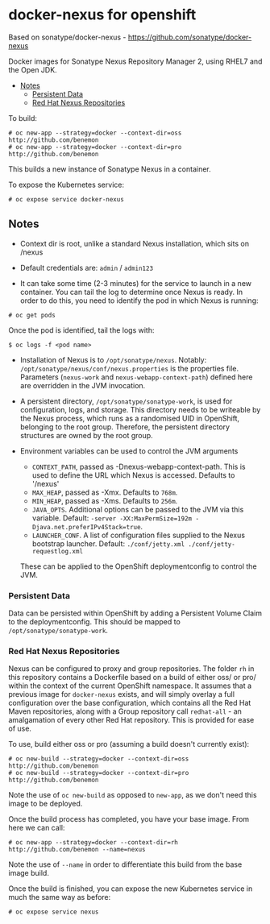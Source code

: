 # docker-nexus for openshift

Based on sonatype/docker-nexus - https://github.com/sonatype/docker-nexus

Docker images for Sonatype Nexus Repository Manager 2, using RHEL7 and the Open JDK.

* [Notes](#notes)
  * [Persistent Data](#persistent-data)
  * [Red Hat Nexus Repositories](#red-hat-nexus-repositories)

To build:
```
# oc new-app --strategy=docker --context-dir=oss http://github.com/benemon 
# oc new-app --strategy=docker --context-dir=pro http://github.com/benemon
```
This builds a new instance of Sonatype Nexus in a container.

To expose the Kubernetes service:
```
# oc expose service docker-nexus
```

## Notes

* Context dir is root, unlike a standard Nexus installation, which sits on /nexus

* Default credentials are: `admin` / `admin123`

* It can take some time (2-3 minutes) for the service to launch in a
new container.  You can tail the log to determine once Nexus is ready. In order to do this, you need to identify the pod in which Nexus is running:

```
# oc get pods
```

Once the pod is identified, tail the logs with:
```
$ oc logs -f <pod name>
```

* Installation of Nexus is to `/opt/sonatype/nexus`.  Notably:
  `/opt/sonatype/nexus/conf/nexus.properties` is the properties file.
  Parameters (`nexus-work` and `nexus-webapp-context-path`) defined
  here are overridden in the JVM invocation.

* A persistent directory, `/opt/sonatype/sonatype-work`, is used for configuration,
logs, and storage. This directory needs to be writeable by the Nexus
process, which runs as a randomised UID in OpenShift, belonging to the root group. Therefore, the persistent directory structures are owned by the root group.

* Environment variables can be used to control the JVM arguments

  * `CONTEXT_PATH`, passed as -Dnexus-webapp-context-path.  This is used to define the
  URL which Nexus is accessed.  Defaults to '/nexus'
  * `MAX_HEAP`, passed as -Xmx.  Defaults to `768m`.
  * `MIN_HEAP`, passed as -Xms.  Defaults to `256m`.
  * `JAVA_OPTS`.  Additional options can be passed to the JVM via this variable.
  Default: `-server -XX:MaxPermSize=192m -Djava.net.preferIPv4Stack=true`.
  * `LAUNCHER_CONF`.  A list of configuration files supplied to the
  Nexus bootstrap launcher.  Default: `./conf/jetty.xml ./conf/jetty-requestlog.xml`

  These can be applied to the OpenShift deploymentconfig to control the JVM.

### Persistent Data

Data can be persisted within OpenShift by adding a Persistent Volume Claim to the deploymentconfig. This should be mapped to `/opt/sonatype/sonatype-work`.

### Red Hat Nexus Repositories

Nexus can be configured to proxy and group repositories. The folder `rh` in this repository contains a Dockerfile based on a build of either oss/ or pro/ within the context of the current OpenShift namespace. It assumes that a previous image for `docker-nexus` exists, and will simply overlay a full configuration over the base configuration, which contains all the Red Hat Maven repositories, along with a Group repository call `redhat-all` - an amalgamation of every other Red Hat repository. This is provided for ease of use.

To use, build either oss or pro (assuming a build doesn't currently exist):
```
# oc new-build --strategy=docker --context-dir=oss http://github.com/benemon 
# oc new-build --strategy=docker --context-dir=pro http://github.com/benemon
```
Note the use of `oc new-build` as opposed to `new-app`, as we don't need this image to be deployed.

Once the build process has completed, you have your base image. From here we can call:
```
# oc new-app --strategy=docker --context-dir=rh http://github.com/benemon --name=nexus
```
Note the use of `--name` in order to differentiate this build from the base image build.

Once the build is finished, you can expose the new Kubernetes service in much the same way as before:
```
# oc expose service nexus
```

